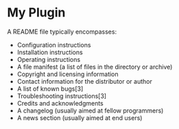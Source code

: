 # My Plugin

 A README file typically encompasses:

* Configuration instructions
* Installation instructions
* Operating instructions
* A file manifest (a list of files in the directory or archive)
* Copyright and licensing information
* Contact information for the distributor or author
* A list of known bugs[3]
* Troubleshooting instructions[3]
* Credits and acknowledgments
* A changelog (usually aimed at fellow programmers)
* A news section (usually aimed at end users)